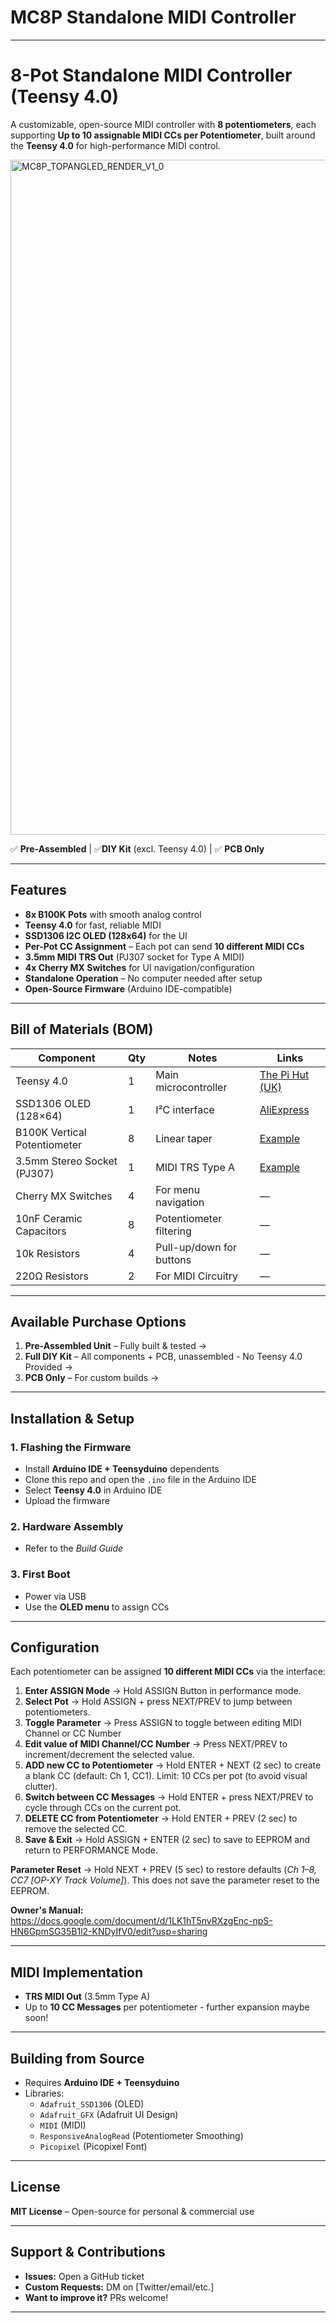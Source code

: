 # MC8P Standalone MIDI Controller

---
 
# **8-Pot Standalone MIDI Controller (Teensy 4.0)**  
 
A customizable, open-source MIDI controller with **8 potentiometers**, each supporting **Up to 10 assignable MIDI CCs per Potentiometer**, built around the **Teensy 4.0** for high-performance MIDI control.  


<img width="1920" height="1080" alt="MC8P_TOPANGLED_RENDER_V1_0" src="https://github.com/user-attachments/assets/76109e52-6e63-40ed-accc-556d82abcf76" />

 
✅ **Pre-Assembled** | ✅**DIY Kit** (excl. Teensy 4.0) | ✅ **PCB Only**  
 
---
 
## **Features**  
- **8x B100K Pots** with smooth analog control  
- **Teensy 4.0** for fast, reliable MIDI   
- **SSD1306 I2C OLED (128x64)** for the UI  
- **Per-Pot CC Assignment** – Each pot can send **10 different MIDI CCs**  
- **3.5mm MIDI TRS Out** (PJ307 socket for Type A MIDI)  
- **4x Cherry MX Switches** for UI navigation/configuration  
- **Standalone Operation** – No computer needed after setup  
- **Open-Source Firmware** (Arduino IDE-compatible)  
 
---
 
## **Bill of Materials (BOM)**  

| Component                  | Qty | Notes                          | Links |
|----------------------------|-----|--------------------------------|-------|
| Teensy 4.0                 | 1   | Main microcontroller           | [The Pi Hut (UK)](https://thepihut.com/products/pjrc-teensy-4-0-usb-development-board) |
| SSD1306 OLED (128×64)      | 1   | I²C interface                  | [AliExpress](https://www.aliexpress.com/item/1005005941908229.html) |
| B100K Vertical Potentiometer | 8  | Linear taper                   | [Example](https://shorturl.at/ZGaz2) |
| 3.5mm Stereo Socket (PJ307) | 1  | MIDI TRS Type A                | [Example](https://shorturl.at/lp2T3) |
| Cherry MX Switches         | 4   | For menu navigation            | —     |
| 10nF Ceramic Capacitors    | 8   | Potentiometer filtering        | —     |
| 10k Resistors              | 4   | Pull-up/down for buttons       | —     |
| 220Ω Resistors             | 2   | For MIDI Circuitry                | —     | 
---
 
## **Available Purchase Options**  
1. **Pre-Assembled Unit** – Fully built & tested → 
2. **Full DIY Kit** – All components + PCB, unassembled - No Teensy 4.0 Provided → 
3. **PCB Only** – For custom builds → 
 
---
 
## **Installation & Setup**  
### **1. Flashing the Firmware**  
- Install **Arduino IDE + Teensyduino** dependents  
- Clone this repo and open the `.ino` file in the Arduino IDE  
- Select **Teensy 4.0** in Arduino IDE  
- Upload the firmware  
 
### **2. Hardware Assembly**  
- Refer to the *Build Guide*  
 
### **3. First Boot**  
- Power  via USB 
- Use the **OLED menu** to assign CCs  
 
---
 
## **Configuration**  
Each potentiometer can be assigned **10 different MIDI CCs** via the interface:  
1. **Enter ASSIGN Mode** → Hold ASSIGN Button in performance mode.  
2. **Select Pot** → Hold ASSIGN + press NEXT/PREV to jump between potentiometers. 
4. **Toggle Parameter** → Press ASSIGN to toggle between editing MIDI Channel or CC Number
5. **Edit value of MIDI Channel/CC Number** → Press NEXT/PREV to increment/decrement the selected value.
6. **ADD new CC to Potentiometer** → Hold ENTER + NEXT (2 sec) to create a blank CC (default: Ch 1, CC1). Limit: 10 CCs per pot (to avoid visual clutter).
7. **Switch between CC Messages** → Hold ENTER + press NEXT/PREV to cycle through CCs on the current pot.
8. **DELETE CC from Potentiometer** → Hold ENTER + PREV (2 sec) to remove the selected CC.
9. **Save & Exit** → Hold ASSIGN + ENTER (2 sec) to save to EEPROM and return to PERFORMANCE Mode.

**Parameter Reset** → Hold NEXT + PREV (5 sec) to restore defaults (*Ch 1–8, CC7 [OP-XY Track Volume]*). This does not save the parameter reset to the EEPROM. 

**Owner's Manual:** https://docs.google.com/document/d/1LK1hT5nvRXzgEnc-npS-HN6GpmSG35B1l2-KNDyIfV0/edit?usp=sharing 
 
---
 
## **MIDI Implementation**   
- **TRS MIDI Out** (3.5mm Type A)  
-  Up to **10 CC Messages** per potentiometer - further expansion maybe soon! 
 
---
 
## **Building from Source**  
- Requires **Arduino IDE + Teensyduino**  
- Libraries:  
  - `Adafruit_SSD1306` (OLED)  
  - `Adafruit_GFX` (Adafruit UI Design)  
  - `MIDI` (MIDI)
  - `ResponsiveAnalogRead` (Potentiometer Smoothing)
  - `Picopixel` (Picopixel Font)
 
---
 
## **License**  
**MIT License** – Open-source for personal & commercial use  
 
---
 
## **Support & Contributions**  
- **Issues:** Open a GitHub ticket  
- **Custom Requests:** DM on [Twitter/email/etc.]  
- **Want to improve it?** PRs welcome!  
 
---
